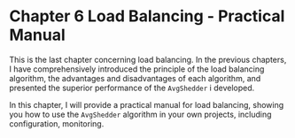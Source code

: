 # Chapter 6 Load Balancing - Practical Manual

This is the last chapter concerning load balancing. In the previous chapters, I have comprehensively introduced the principle of the load balancing algorithm, the advantages and disadvantages of each algorithm, and presented the superior performance of the `AvgShedder` i developed.

In this chapter, I will provide a practical manual for load balancing, showing you how to use the `AvgShedder` algorithm in your own projects, including configuration, monitoring.


